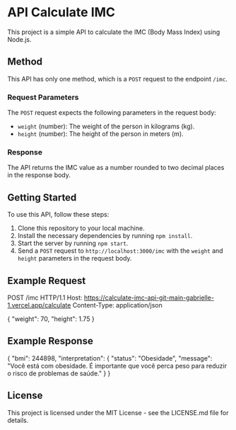 # API Calculate IMC

This project is a simple API to calculate the IMC (Body Mass Index) using Node.js.

## Method

This API has only one method, which is a `POST` request to the endpoint `/imc`.

### Request Parameters

The `POST` request expects the following parameters in the request body:

- `weight` (number): The weight of the person in kilograms (kg).
- `height` (number): The height of the person in meters (m).

### Response

The API returns the IMC value as a number rounded to two decimal places in the response body.

## Getting Started

To use this API, follow these steps:

1. Clone this repository to your local machine.
2. Install the necessary dependencies by running `npm install`.
3. Start the server by running `npm start`.
4. Send a `POST` request to `http://localhost:3000/imc` with the `weight` and `height` parameters in the request body.

## Example Request

POST /imc HTTP/1.1
Host: https://calculate-imc-api-git-main-gabrielle-1.vercel.app/calculate
Content-Type: application/json

{
  "weight": 70,
  "height": 1.75
}

## Example Response

{
  "bmi": 244898,
  "interpretation": {
    "status": "Obesidade",
    "message": "Você está com obesidade. É importante que você perca peso para reduzir o risco de problemas de saúde."
  }
}


## License

This project is licensed under the MIT License - see the LICENSE.md file for details.
